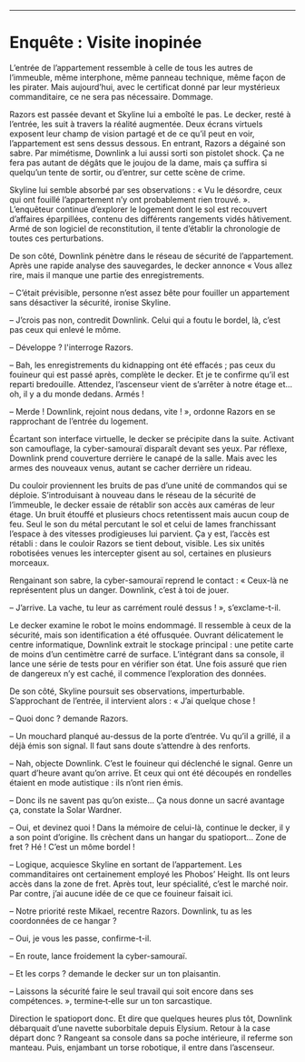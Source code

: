----
# Enquête : Visite inopinée

L’entrée de l’appartement ressemble à celle de tous les autres de l’immeuble, même interphone, même panneau technique, même façon de les pirater. Mais aujourd’hui, avec le certificat donné par leur mystérieux commanditaire, ce ne sera pas nécessaire. Dommage.

Razors est passée devant et Skyline lui a emboîté le pas. Le decker, resté à l’entrée, les suit à travers la réalité augmentée. Deux écrans virtuels exposent leur champ de vision partagé et de ce qu’il peut en voir, l’appartement est sens dessus dessous. En entrant, Razors a dégainé son sabre. Par mimétisme, Downlink a lui aussi sorti son pistolet shock. Ça ne fera pas autant de dégâts que le joujou de la dame, mais ça suffira si quelqu’un tente de sortir, ou d’entrer, sur cette scène de crime.

Skyline lui semble absorbé par ses observations : « Vu le désordre, ceux qui ont fouillé l’appartement n’y ont probablement rien trouvé. ». L’enquêteur continue d’explorer le logement dont le sol est recouvert d’affaires éparpillées, contenu des différents rangements vidés hâtivement. Armé de son logiciel de reconstitution, il tente d’établir la chronologie de toutes ces perturbations.

De son côté, Downlink pénètre dans le réseau de sécurité de l’appartement. Après une rapide analyse des sauvegardes, le decker annonce « Vous allez rire, mais il manque une partie des enregistrements.

– C’était prévisible, personne n’est assez bête pour fouiller un appartement sans désactiver la sécurité, ironise Skyline.

– J’crois pas non, contredit Downlink. Celui qui a foutu le bordel, là, c’est pas ceux qui enlevé le môme.

– Développe ? l'interroge Razors.

– Bah, les enregistrements du kidnapping ont été effacés ; pas ceux du fouineur qui est passé après, complète le decker. Et je te confirme qu’il est reparti bredouille. Attendez, l’ascenseur vient de s’arrêter à notre étage et… oh, il y a du monde dedans. Armés !

– Merde ! Downlink, rejoint nous dedans, vite ! », ordonne Razors en se rapprochant de l’entrée du logement.

Écartant son interface virtuelle, le decker se précipite dans la suite. Activant son camouflage, la cyber-samouraï disparaît devant ses yeux. Par réflexe, Downlink prend couverture derrière le canapé de la salle. Mais avec les armes des nouveaux venus, autant se cacher derrière un rideau.

Du couloir proviennent les bruits de pas d’une unité de commandos qui se déploie. S’introduisant à nouveau dans le réseau de la sécurité de l’immeuble, le decker essaie de rétablir son accès aux caméras de leur étage. Un bruit étouffé et plusieurs chocs retentissent mais aucun coup de feu. Seul le son du métal percutant le sol et celui de lames franchissant l’espace à des vitesses prodigieuses lui parvient. Ça y est, l’accès est rétabli : dans le couloir Razors se tient debout, visible. Les six unités robotisées venues les intercepter gisent au sol, certaines en plusieurs morceaux.

Rengainant son sabre, la cyber-samouraï reprend le contact : « Ceux-là ne représentent plus un danger. Downlink, c’est à toi de jouer.

– J’arrive. La vache, tu leur as carrément roulé dessus ! », s’exclame-t-il.

Le decker examine le robot le moins endommagé. Il ressemble à ceux de la sécurité, mais son identification a été offusquée. Ouvrant délicatement le centre informatique, Downlink extrait le stockage principal : une petite carte de moins d’un centimètre carré de surface. L’intégrant dans sa console, il lance une série de tests pour en vérifier son état. Une fois assuré que rien de dangereux n’y est caché, il commence l’exploration des données.

De son côté, Skyline poursuit ses observations, imperturbable. S’approchant de l’entrée, il intervient alors : « J’ai quelque chose !

– Quoi donc ? demande Razors.

– Un mouchard planqué au-dessus de la porte d’entrée. Vu qu’il a grillé, il a déjà émis son signal. Il faut sans doute s’attendre à des renforts.

– Nah, objecte Downlink. C’est le fouineur qui déclenché le signal. Genre un quart d’heure avant qu’on arrive. Et ceux qui ont été découpés en rondelles étaient en mode autistique : ils n’ont rien émis.

– Donc ils ne savent pas qu’on existe… Ça nous donne un sacré avantage ça, constate la Solar Wardner.

– Oui, et devinez quoi ! Dans la mémoire de celui-là, continue le decker, il y a son point d’origine. Ils crèchent dans un hangar du spatioport… Zone de fret ? Hé ! C’est un môme bordel !

– Logique, acquiesce Skyline en sortant de l’appartement. Les commanditaires ont certainement employé les Phobos’ Height. Ils ont leurs accès dans la zone de fret. Après tout, leur spécialité, c’est le marché noir. Par contre, j’ai aucune idée de ce que ce fouineur faisait ici.

– Notre priorité reste Mikael, recentre Razors. Downlink, tu as les coordonnées de ce hangar ?

– Oui, je vous les passe, confirme-t-il.

– En route, lance froidement la cyber-samouraï.

– Et les corps ? demande le decker sur un ton plaisantin.

– Laissons la sécurité faire le seul travail qui soit encore dans ses compétences. », termine‑t‑elle sur un ton sarcastique.

Direction le spatioport donc. Et dire que quelques heures plus tôt, Downlink débarquait d’une navette suborbitale depuis Elysium. Retour à la case départ donc ? Rangeant sa console dans sa poche intérieure, il referme son manteau. Puis, enjambant un torse robotique, il entre dans l’ascenseur.
